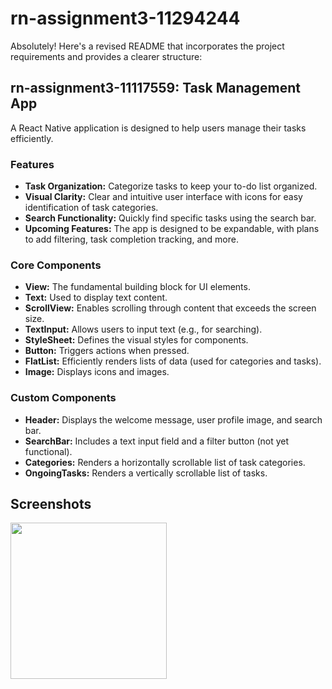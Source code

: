 # rn-assignment3-11294244

Absolutely! Here's a revised README that incorporates the project requirements and provides a clearer structure:

## rn-assignment3-11117559: Task Management App

A React Native application is designed to help users manage their tasks efficiently.

### Features

*   **Task Organization:** Categorize tasks to keep your to-do list organized.
*   **Visual Clarity:**  Clear and intuitive user interface with icons for easy identification of task categories.
*   **Search Functionality:** Quickly find specific tasks using the search bar.
*   **Upcoming Features:**  The app is designed to be expandable, with plans to add filtering, task completion tracking, and more.

### Core Components

*   **View:** The fundamental building block for UI elements.
*   **Text:** Used to display text content.
*   **ScrollView:** Enables scrolling through content that exceeds the screen size.
*   **TextInput:** Allows users to input text (e.g., for searching).
*   **StyleSheet:** Defines the visual styles for components.
*   **Button:** Triggers actions when pressed.
*   **FlatList:** Efficiently renders lists of data (used for categories and tasks).
*   **Image:** Displays icons and images.

### Custom Components

*   **Header:** Displays the welcome message, user profile image, and search bar.
*   **SearchBar:**  Includes a text input field and a filter button (not yet functional).
*   **Categories:** Renders a horizontally scrollable list of task categories.
*   **OngoingTasks:** Renders a vertically scrollable list of tasks.

## Screenshots

<img src="https://github.com/Dwamenachrist/alx-higher_level_programming/assets/136202826/c5aaefbf-d72a-4d1a-9f4a-2d5255fca746" width="250"> 